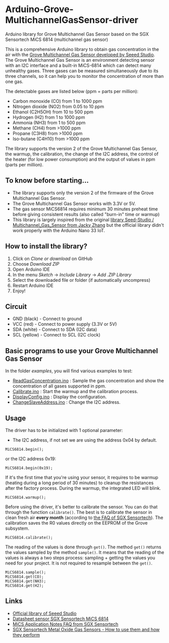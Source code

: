 # Arduino-Grove-MultichannelGasSensor-driver
Arduino library for Grove Multichannel Gas Sensor based on the SGX Sensortech MiCS 6814 (multichannel gas sensor)

This is a comprehensive Arduino library to obtain gas concentration in the air with the [Grove Multichannel Gas Sensor developed by Seeed Studio](https://www.seeedstudio.com/Grove-Multichannel-Gas-Sensor.html). The Grove Multichannel Gas Sensor  is an environment detecting sensor with an I2C interface and a built-in MiCS-6814 which can detect many unhealthy gases. Three gases can be measured simultaneously due to its three channels, so it can help you to monitor the concentration of more than one gas.

The detectable gases are listed below (ppm = parts per million):
  * Carbon monoxide (CO) from 1 to 1000 ppm
  * Nitrogen dioxide (NO2) from 0.05 to 10 ppm
  * Ethanol (C2H5OH) from 10 to 500 ppm
  * Hydrogen (H2) from 1 to 1000 ppm
  * Ammonia (NH3) from 1 to 500 ppm
  * Methane (CH4) from >1000 ppm
  * Propane (C3H8) from >1000 ppm
  * Iso-butane (C4H10) from >1000 ppm

The library supports the version 2 of the Grove Multichannel Gas Sensor, the warmup, the calibration, the change of the I2C address, the control of the heater (for low power consumption) and the output of values in ppm (parts per million).

## To know before starting...
  * The library supports only the version 2 of the firmware of the Grove Multichannel Gas Sensor.
  * The Grove Multichannel Gas Sensor works with 3.3V or 5V.
  * The gas sensor MiCS6814 requires minimum 30 minutes preheat time before giving consistent results (also called "burn-in" time or warmup)
  * This library is largely inspired from the original [library Seed-Studio / Multichannel_Gas_Sensor from Jacky Zhang](https://github.com/Seeed-Studio/Mutichannel_Gas_Sensor/) but the official library didn't work properly with the Arduino Nano 33 IoT.
  
## How to install the library?
 1. Click on *Clone or download* on GitHub
 2. Choose *Download ZIP*
 3. Open Arduino IDE
 4. In the menu *Sketch* -> *Include Library* -> *Add .ZIP Library*
 5. Select the downloaded file or folder (if automatically uncompress)
 6. Restart Arduino IDE
 7. Enjoy!
 
## Circuit
 * GND (black) - Connect to ground
 * VCC (red) - Connect to power supply (3.3V or 5V)
 * SDA (white) - Connect to SDA (I2C data)
 * SCL (yellow) - Connect to SCL (I2C clock)

## Basic programs to use your Grove Multichannel Gas Sensor
In the folder *examples*, you will find various examples to test:
 * [ReadGasConcentration.ino](https://github.com/ostaquet/Arduino-Grove-MultichannelGasSensor-driver/blob/master/examples/ReadGasConcentration/ReadGasConcentration.ino) : Sample the gas concentration and show the concentration of all gases supported in ppm.
 * [Calibrate.ino]() : Start the warmup and the calibration process.
 * [DisplayConfig.ino]() : Display the configuration.
 * [ChangeSlaveAddress.ino]() : Change the I2C address.
 
## Usage
The driver has to be initialized with 1 optional parameter:
  * The I2C address, if not set we are using the address 0x04 by default.
```
MiCS6814.begin();
```
or the I2C address 0x19:
```
MiCS6814.begin(0x19);
```

If it's the first time that you're using your sensor, it requires to be warmup (heating during a long period of 30 minutes) to cleanup the resistances after the factory process. During the warmup, the integrated LED will blink.
```
MiCS6814.warmup();
```

Before using the driver, it's better to calibrate the sensor. You can do that through the function `calibrate()`. The best is to calibrate the sensor in clean fresh air **every month** (according to [the FAQ of SGX Sensortech](https://github.com/ostaquet/Arduino-Grove-MultichannelGasSensor-driver/blob/master/datasheet/FAQ%20for%20SGX%20MiCS%20Gas%20Sensors.pdf)). The calibration saves the R0 values directly on the EEPROM of the Grove subsystem.
```
MiCS6814.calibrate();
```

The reading of the values is done through `get()`. The method `get()` returns the values sampled by the method `sample()`. It means that the reading of the values is always a two steps process: sampling + getting the values you need for your project. It is not required to resample between the `get()`.
```
MiCS6814.sample();
MiCS6814.get(CO);
MiCS6814.get(NH3);
MiCS6814.get(H2);
```

## Links
 * [Official library of Seeed Studio](https://github.com/Seeed-Studio/Mutichannel_Gas_Sensor/)
 * [Datasheet sensor SGX Sensortech MiCS 6814](https://github.com/ostaquet/Arduino-Grove-MultichannelGasSensor-driver/blob/master/datasheet/Datasheet%20SGX%20MiCS%206814%20rev8.pdf)
 * [MiCS Application Notes FAQ from SGX Sensortech](https://github.com/ostaquet/Arduino-Grove-MultichannelGasSensor-driver/blob/master/datasheet/FAQ%20for%20SGX%20MiCS%20Gas%20Sensors.pdf)
 * [SGX Sensortech Metal Oxide Gas Sensors - How to use them and how they perform](https://github.com/ostaquet/Arduino-Grove-MultichannelGasSensor-driver/blob/master/datasheet/SGX%20Metal%20Oxide%20Gas%20Sensors%20V1.pdf)
